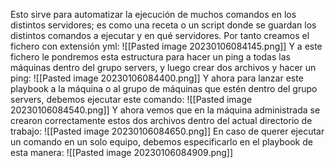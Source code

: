 Esto sirve para automatizar la ejecución de muchos comandos en los distintos servidores; es como una receta o un script donde se guardan los distintos comandos a ejecutar y en qué servidores. Por tanto creamos el fichero con extensión yml:
![[Pasted image 20230106084145.png]]
Y a este fichero le pondremos esta estructura para hacer un ping a todas las máquinas dentro del grupo servers, y luego crear dos archivos y hacer un ping:
![[Pasted image 20230106084400.png]]
Y ahora para lanzar este playbook a la máquina o al grupo de máquinas que estén dentro del grupo servers, debemos ejecutar este comando:
![[Pasted image 20230106084540.png]]
Y ahora vemos que en la máquina administrada se crearon correctamente estos dos archivos dentro del actual directorio de trabajo:
![[Pasted image 20230106084650.png]]
En caso de querer ejecutar un comando en un solo equipo, debemos especificarlo en el playbook de esta manera:
![[Pasted image 20230106084909.png]]

